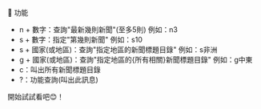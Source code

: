 🧰 功能
 - n + 數字：查詢"最新幾則新聞"(至多5則) 例如：n3
 - s + 數字：指定"第幾則新聞" 例如：s10
 - s + 國家(或地區)：查詢"指定地區的新聞標題目錄" 例如：s非洲
 - g + 國家(或地區)：查詢"指定地區的{所有相關}新聞標題目錄" 例如：g中東
 - c：叫出所有新聞標題目錄
 - ?：功能查詢(叫出此訊息)
 
 開始試試看吧😊！
